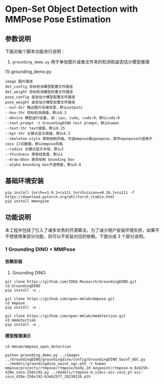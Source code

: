 # Open-Set Object Detection with MMPose Pose Estimation


## 参数说明

下面对每个脚本功能进行说明：

1. `grounding_demo.py` 用于单张图片或者文件夹的检测和姿态估计模型推理

(1) grounding_demo.py

```shell
image 图片路径
det_config 目标检测模型配置文件路径
det_weight 目标检测模型权重文件路径
pose_config 姿态估计模型配置文件路径
pose_weight 姿态估计模型权重文件路径
--out-dir 输出图片存储目录，默认outputs
--box-thr 目标检测阈值，默认0.3
--device 模型运行设备, 如：cpu, cuda, cuda:0，默认cuda:0
--text-prompt -t GroundingDINO text prompt，默认human
--text-thr text阈值，默认0.25
--kpt-thr 关键点显示阈值，默认0.3
--skeleton-style 骨架绘制风格，可选mmpose或openpose，其中openpose只适用于coco 17点数据，默认mmpose风格
--radius 关键点显示半径，默认3
--thickness 骨架线宽度，默认1
--draw-bbox 是否绘制 bounding box
--alpha bounding box不透明度，默认0.8
```


## 基础环境安装

```shell
pip install torch==1.9.1+cu111 torchvision==0.10.1+cu111 -f https://download.pytorch.org/whl/torch_stable.html
pip install mmengine
```

## 功能说明

本工程中包括了引入了诸多优秀的开源算法，为了减少用户安装环境负担，如果不不想使用某部分功能，则可以不安装对应的依赖。下面分成 3 个部分说明。

### 1 Grounding DINO + MMPose

#### 依赖安装

1. Grounding DINO

```shell
git clone https://github.com/IDEA-Research/GroundingDINO.git
cd GroundingDINO
pip install -e .

git clone https://github.com/open-mmlab/mmpose.git
cd mmpose
pip install -e .

git clone https://github.com/open-mmlab/mmdetection.git
cd mmdetection
pip install -e .
```

#### 模型推理演示

```shell
cd mmsam/mmpose_open_detection

python grounding_demo.py ../images ../GroundingDINO/groundingdino/config/GroundingDINO_SwinT_OGC.py ../models/groundingdino_swint_ogc.pth -t human mmpose/projects/rtmpose/rtmpose/body_2d_keypoint/rtmpose-m_8xb256-420e_coco-256x192.py ../models/rtmpose-m_simcc-aic-coco_pt-aic-coco_420e-256x192-63eb25f7_20230126.pth

```
